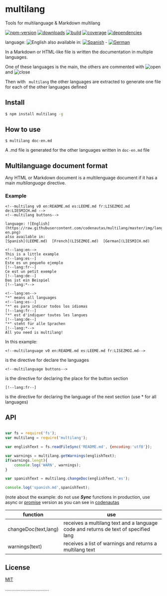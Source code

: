 # multilang

Tools for multilanguage &amp; Markdown multilang


[![npm-version](https://img.shields.io/npm/v/multilang.svg)](https://npmjs.org/package/multilang)
[![downloads](https://img.shields.io/npm/dm/multilang.svg)](https://npmjs.org/package/multilang)
[![build](https://img.shields.io/travis/codenautas/multilang/master.svg)](https://travis-ci.org/codenautas/multilang)
[![coverage](https://img.shields.io/coveralls/codenautas/multilang/master.svg)](https://coveralls.io/r/codenautas/multilang)
[![dependencies](https://img.shields.io/david/codenautas/multilang.svg)](https://david-dm.org/codenautas/multilang)


language: ![English](https://raw.githubusercontent.com/codenautas/multilang/master/img/lang-en.png)
also available in:
[![Spanish](https://raw.githubusercontent.com/codenautas/multilang/master/img/lang-es.png)](LEEME.md) -
[![German](https://raw.githubusercontent.com/codenautas/multilang/master/img/lang-de.png)](LIESMICH.md)


In a Markdown or HTML-like file is written the documentation in multiple languages.

One of these languages ​​is the main, the others are commented with ![open](https://raw.githubusercontent.com/codenautas/multilang/master/img/comment-open.png) and ![close](https://raw.githubusercontent.com/codenautas/multilang/master/img/comment-close.png)

Then with ` multilang` the other languages ​​are extracted to generate one file for each of the other languages ​​defined


## Install


```sh
$ npm install multilang -g
```


## How to use


```
$ multilang doc-en.md
```


A .md file is generated for the other languages written in `doc-en.md` file


## Multilanguage document format

Any HTML or Markdown document is a multilenguage document if it has a main *multilanguage* directive.

### Example


```
<!--multilang v0 en:README.md es:LEEME.md fr:LISEZMOI.md de:LIESMICH.md -->
<!--multilang buttons-->

language: ![English](https://raw.githubusercontent.com/codenautas/multilang/master/img/lang-en.png)
also available in:
[Spanish](LEEME.md)  [French](LISEZMOI.md)  [German](LIESMICH.md)

<!--lang:en-->
This is a little example
<!--lang:es--]
Este es un pequeño ejemplo
[!--lang:fr--]
Ce est un petit exemple
[!--lang:de--]
Das ist ein Beispiel
[!--lang:*-->

<!--lang:en-->
"*" means all languages
<!--lang:es--]
"*" es para indicar todos los idiomas
[!--lang:fr--]
"*" est d'indiquer toutes les langues
[!--lang:de--]
"*" steht für alle Sprachen
[!--lang:*-->
All you need is multilang!
```


In this example:


```
<!--multilanguage v0 en:README.md es:LEEME.md fr:LISEZMOI.md-->
```


is the directive for declare the languages


```
<!--multilanguage buttons-->
```


is the directive for declaring the place for the button section


```
[!--lang:fr--]
```


is the directive for declaring the language of the next section (use * for all languages)


## API

```js

var fs = require('fs');
var multilang = require('multilang');

var englishText = fs.readFileSync('README.md', {encoding:'utf8'});

var warnings = multilang.getWarnings(englishText);
if(warnings.lengt){
    console.log('WARN', warnings);
}

var spanishText = multilang.changeDoc(englishText,'es');

console.log('spanish.md',spanishText);
```


(note about the example: do not use ***Sync*** functions in production,
use async
or [promise](http://npmjs.com/package/fs-promise) version
as you can see in [codenautas](https://github.com/codenautas/codenautas/blob/master/examples/promises.md)

function             | use
---------------------|------------------------------
changeDoc(text,lang) | receives a multilang text and a language code and returns de text of specified lang
warnings(text)       | receives a list of warnings and returns a multilang text


## License

[MIT](LICENSE)

...................................
